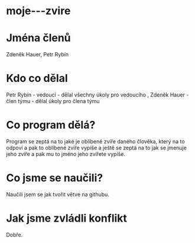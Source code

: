 # moje---zvire
# Jména členů
Zdeněk Hauer, Petr Rybín
# Kdo co dělal
Petr Rybín - vedoucí - dělal všechny úkoly pro vedoucího , Zdeněk Hauer - člen týmu - dělal úkoly pro člena týmu
# Co program dělá?
Program se  zeptá na to jaké je oblíbené zvíře daného člověka, který na to odpoví a pak to oblíbené zvíře vypíše a ještě se zeptá na to jak se jmenuje jeho zvíře a pak mu to jméno jeho zvířete vypíše. 
# Co jsme se naučili?
Naučili jsem se jak tvořit větve na githubu.
# Jak jsme zvládli konflikt
Dobře.

